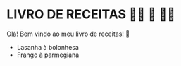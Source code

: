 # LIVRO DE RECEITAS :woman_cook: :yellow_heart: :man_cook:	

Olá! Bem vindo ao meu livro de receitas! :wave:

- Lasanha à bolonhesa
- Frango à parmegiana
